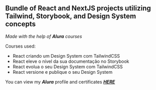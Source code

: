 ## Bundle of React and NextJS projects utilizing Tailwind, Storybook, and Design System concepts
*Made with the help of ***Alura*** courses*

Courses used:
  - React criando um Design System com TailwindCSS
  - React eleve o nível da sua documentação no Storybook
  - React evolua o seu Design System com TailwindCSS
  - React versione e publique o seu Design System

You can view my ***Alura*** profile and certificates ***[HERE](https://cursos.alura.com.br/user/rafaelfelipesoares192)*** 
